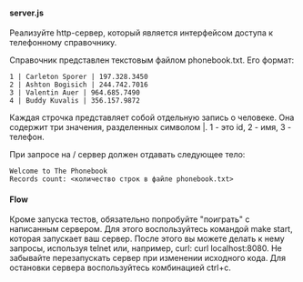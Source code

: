 #### server.js
Реализуйте http-сервер, который является интерфейсом доступа к телефонному справочнику.

Справочник представлен текстовым файлом phonebook.txt. Его формат:
```
1 | Carleton Sporer | 197.328.3450
2 | Ashton Bogisich | 244.742.7016
3 | Valentin Auer | 964.685.7490
4 | Buddy Kuvalis | 356.157.9872
```
Каждая строчка представляет собой отдельную запись о человеке. Она содержит три значения, разделенных символом |. 1 - это id, 2 - имя, 3 - телефон.

При запросе на / сервер должен отдавать следующее тело:
```
Welcome to The Phonebook
Records count: <количество строк в файле phonebook.txt>
```

#### Flow
Кроме запуска тестов, обязательно попробуйте "поиграть" с написанным сервером. Для этого воспользуйтесь командой make start, которая запускает ваш сервер. После этого вы можете делать к нему запросы, используя telnet или, например, curl: curl localhost:8080. Не забывайте перезапускать сервер при изменении исходного кода. Для остановки сервера воспользуйтесь комбинацией ctrl+c.